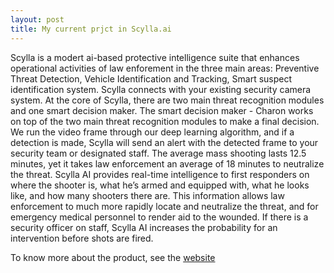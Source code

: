 ```yaml
---
layout: post
title: My current prjct in Scylla.ai
---
```


Scylla is a modert ai-based protective intelligence suite that enhances operational activities of law enforement in the three main areas: Preventive Threat Detection, Vehicle Identification and Tracking, Smart suspect identification system. Scylla connects with your existing security camera system. At the core of Scylla, there are two main threat recognition modules and one smart decision maker. The smart decision maker - Charon works on top of the two main threat recognition modules to make a final decision. We run the video frame through our deep learning algorithm, and if a detection is made, Scylla will send an alert with the detected frame to your security team or designated staff. The average mass shooting lasts 12.5 minutes, yet it takes law enforcement an average of 18 minutes to neutralize the threat. Scylla AI provides real-time intelligence to first responders on where the shooter is, what he’s armed and equipped with, what he looks like, and how many shooters there are. This information allows law enforcement to much more rapidly locate and neutralize the threat, and for emergency medical personnel to render aid to the wounded. If there is a security officer on staff, Scylla AI increases the probability for an intervention before shots are fired.

To know more about the product, see the [website](https://scylla.ai/#home)
